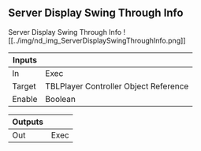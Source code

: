 ## Server Display Swing Through Info
Server Display Swing Through Info
![[../img/nd_img_ServerDisplaySwingThroughInfo.png]]

|Inputs||
|--|--|
| In | Exec |
| Target | TBLPlayer Controller Object Reference |
| Enable | Boolean |

|Outputs||
|--|--|
| Out | Exec |
